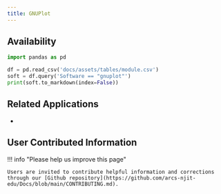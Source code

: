 ```yaml
---
title: GNUPlot
---
```



## Availability

```python exec="on"
import pandas as pd

df = pd.read_csv('docs/assets/tables/module.csv')
soft = df.query('Software == "gnuplot"')
print(soft.to_markdown(index=False))
```

## Related Applications

* 

## User Contributed Information

!!! info "Please help us improve this page"

    Users are invited to contribute helpful information and corrections through our [Github repository](https://github.com/arcs-njit-edu/Docs/blob/main/CONTRIBUTING.md).


